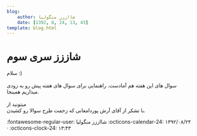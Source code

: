 ```yaml
---
blog:
    author: شااززز منگولیا
    date: [1392, 8, 24, 13, 43]
template: blog.html
---
```

# شاززز سری سوم

<div class="cnt">
سلام :)<br/><br/>سوال های این هفته هم آمادست. راهنمایی برای سوال های هفته پیش رو به زودی میذاریم همینجا.<br/><br/>میتونید از<br/>با تشکر از آقای آرش پوردامغانی که زحمت طرح سوالا رو کشیدن.<br/><p></p>
</div>

<div class="blog-info" markdown>
<span class="blog-author">
:fontawesome-regular-user: شااززز منگولیا
</span>
<span class="blog-date">
:octicons-calendar-24: ۱۳۹۲/۰۸/۲۴ · :octicons-clock-24: ۱۳:۴۳
</span>
</div>


